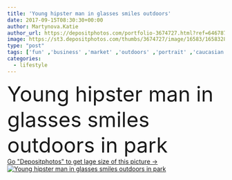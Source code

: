 ```yaml
---
title: 'Young hipster man in glasses smiles outdoors'
date: 2017-09-15T08:30:30+00:00
author: Martynova.Katie
author_url: https://depositphotos.com/portfolio-3674727.html?ref=64678756
image: https://st3.depositphotos.com/thumbs/3674727/image/16583/165832818/api_thumb_450.jpg?forcejpeg=true
type: "post"
tags: ['fun' ,'business' ,'market' ,'outdoors' ,'portrait' ,'caucasian' ,'smile' ,'male' ,'man' ,'connection' ,'technology' ,'style' ,'modern' ,'creative' ,'beard' ,'communication' ,'mobile' ,'smart' ,'working' ,'manager' ,'lifestyle' ,'job' ,'businessman' ,'finance' ,'trendy' ,'study' ,'friendly' ,'glasses' ,'casual' ,'student' ,'campus' ,'suite' ,'specialist' ,'analyst' ,'hipster' ,'startup' ,'young adult' ,'business developer' ]
categories: 
  - lifestyle
---
```

<div aling="center">
            <font size="60"> Young hipster man in glasses smiles outdoors in park</font>   
</div>
<div>
    <a href='https://st3.depositphotos.com/thumbs/3674727/image/16583/165832818/api_thumb_450.jpg?forcejpeg=true?ref=64678756' target=_blank > Go "Depositphotos" to get lage size of this picture ->
        <img href='https://st3.depositphotos.com/thumbs/3674727/image/16583/165832818/api_thumb_450.jpg?forcejpeg=true?ref=64678756' src='https://st3.depositphotos.com/3674727/16583/i/950/depositphotos_165832818-stock-photo-young-hipster-man-in-glasses.jpg?forcejpeg=true' alt='Young hipster man in glasses smiles outdoors in park' >
    </a>
</div>
